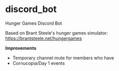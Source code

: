 # discord_bot
Hunger Games Discord Bot

Based on Brant Steele's hunger games simulator: https://brantsteele.net/hungergames

**Improvements**
- Temporary channel mute for members who have 
- Cornucopia/Day 1 events
